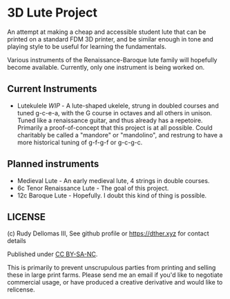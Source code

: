 # 3D Lute Project

An attempt at making a cheap and accessible student lute that can be printed on a standard FDM 3D printer,
and be similar enough in tone and playing style to be useful for learning the fundamentals.

Various instruments of the Renaissance-Baroque lute family will hopefully become available.
Currently, only one instrument is being worked on.

## Current Instruments

 - Lutekulele *WIP* - A lute-shaped ukelele, strung in doubled courses and tuned g-c-e-a,
   with the G course in octaves and all others in unison.
   Tuned like a renaissance guitar, and thus already has a repetoire.
   Primarily a proof-of-concept that this project is at all possible.
   Could charitably be called a "mandore" or "mandolino", and restrung to have a more historical
   tuning of g-f-g-f or g-c-g-c.

## Planned instruments

 - Medieval Lute - An early medieval lute, 4 strings in double courses.
 - 6c Tenor Renaissance Lute - The goal of this project.
 - 12c Baroque Lute - Hopefully. I doubt this kind of thing is possible.

## LICENSE

(c) Rudy Dellomas III,
See github profile or <https://dther.xyz> for contact details

Published under [CC BY-SA-NC][#license].

This is primarily to prevent unscrupulous parties from printing and selling these
in large print farms. Please send me an email if you'd like to negotiate commercial usage,
or have produced a creative derivative and would like to relicense.

[#license]:https://creativecommons.org/licenses/by-nc-sa/4.0/
